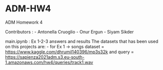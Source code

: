 # ADM-HW4
ADM Homework 4

Contributors : 
          - Antonella Cruoglio
          - Onur Ergun
          - Siyam Sikder

main.ipynb : Ex 1-2-3 answers and results
The datasets that has been used on this projects are:
         - for Ex 1 -> songs dataset = https://www.kaggle.com/dhrumil140396/mp3s32k and query = https://sapienza2021adm.s3.eu-south-1.amazonaws.com/hw4/queries/track1.wav
           
